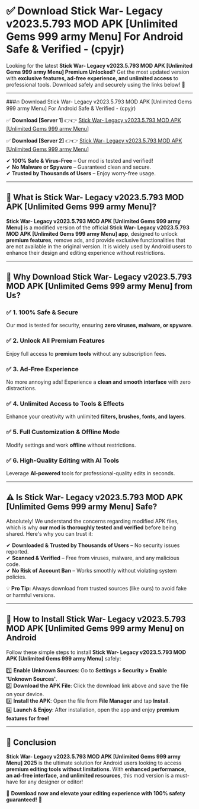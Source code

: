 
# ✅ Download Stick War- Legacy v2023.5.793 MOD APK [Unlimited Gems 999 army Menu] For Android Safe & Verified -  (cpyjr) 

Looking for the latest **Stick War- Legacy v2023.5.793 MOD APK [Unlimited Gems 999 army Menu] Premium Unlocked**? Get the most updated version with **exclusive features, ad-free experience, and unlimited access** to professional tools. Download safely and securely using the links below! 🚀  

---

###🔥 Download Stick War- Legacy v2023.5.793 MOD APK [Unlimited Gems 999 army Menu] For Android Safe & Verified -  (cpyjr)  

✅ **Download [Server 1]** 👉👉 [Stick War- Legacy v2023.5.793 MOD APK [Unlimited Gems 999 army Menu] ](https://apkcomod.com?title=Stick_War-_Legacy_v2023.5.793_MOD_APK_[Unlimited_Gems_999_army_Menu])  

✅ **Download [Server 2]** 👉👉 [Stick War- Legacy v2023.5.793 MOD APK [Unlimited Gems 999 army Menu] ](https://apkcomod.com?title=Stick_War-_Legacy_v2023.5.793_MOD_APK_[Unlimited_Gems_999_army_Menu])  

✔ **100% Safe & Virus-Free** – Our mod is tested and verified!  
✔ **No Malware or Spyware** – Guaranteed clean and secure.  
✔ **Trusted by Thousands of Users** – Enjoy worry-free usage.  

---

## 📌 What is Stick War- Legacy v2023.5.793 MOD APK [Unlimited Gems 999 army Menu]?  

**Stick War- Legacy v2023.5.793 MOD APK [Unlimited Gems 999 army Menu]** is a modified version of the official **Stick War- Legacy v2023.5.793 MOD APK [Unlimited Gems 999 army Menu] app**, designed to unlock **premium features**, remove ads, and provide exclusive functionalities that are not available in the original version. It is widely used by Android users to enhance their design and editing experience without restrictions.  

---

## 🌟 Why Download Stick War- Legacy v2023.5.793 MOD APK [Unlimited Gems 999 army Menu] from Us?  

### ✅ 1. 100% Safe & Secure  
Our mod is tested for security, ensuring **zero viruses, malware, or spyware**.  

### ✅ 2. Unlock All Premium Features  
Enjoy full access to **premium tools** without any subscription fees.  

### ✅ 3. Ad-Free Experience  
No more annoying ads! Experience a **clean and smooth interface** with zero distractions.  

### ✅ 4. Unlimited Access to Tools & Effects  
Enhance your creativity with unlimited **filters, brushes, fonts, and layers**.  

### ✅ 5. Full Customization & Offline Mode  
Modify settings and work **offline** without restrictions.  

### ✅ 6. High-Quality Editing with AI Tools  
Leverage **AI-powered** tools for professional-quality edits in seconds.  

---

## ⚠️ Is Stick War- Legacy v2023.5.793 MOD APK [Unlimited Gems 999 army Menu] Safe?  

Absolutely! We understand the concerns regarding modified APK files, which is why **our mod is thoroughly tested and verified** before being shared. Here's why you can trust it:  

✔ **Downloaded & Trusted by Thousands of Users** – No security issues reported.  
✔ **Scanned & Verified** – Free from viruses, malware, and any malicious code.  
✔ **No Risk of Account Ban** – Works smoothly without violating system policies.  

💡 **Pro Tip:** Always download from trusted sources (like ours) to avoid fake or harmful versions.  

---

## 📲 How to Install Stick War- Legacy v2023.5.793 MOD APK [Unlimited Gems 999 army Menu] on Android  

Follow these simple steps to install **Stick War- Legacy v2023.5.793 MOD APK [Unlimited Gems 999 army Menu]** safely:  

1️⃣ **Enable Unknown Sources**: Go to **Settings > Security > Enable 'Unknown Sources'**.  
2️⃣ **Download the APK File**: Click the download link above and save the file on your device.  
3️⃣ **Install the APK**: Open the file from **File Manager** and tap **Install**.  
4️⃣ **Launch & Enjoy**: After installation, open the app and enjoy **premium features for free!**  

---

## 🚀 Conclusion  

**Stick War- Legacy v2023.5.793 MOD APK [Unlimited Gems 999 army Menu] 2025** is the ultimate solution for Android users looking to access **premium editing tools without limitations**. With **enhanced performance, an ad-free interface, and unlimited resources**, this mod version is a must-have for any designer or editor!  

🔻 **Download now and elevate your editing experience with 100% safety guaranteed!** 🔻  
